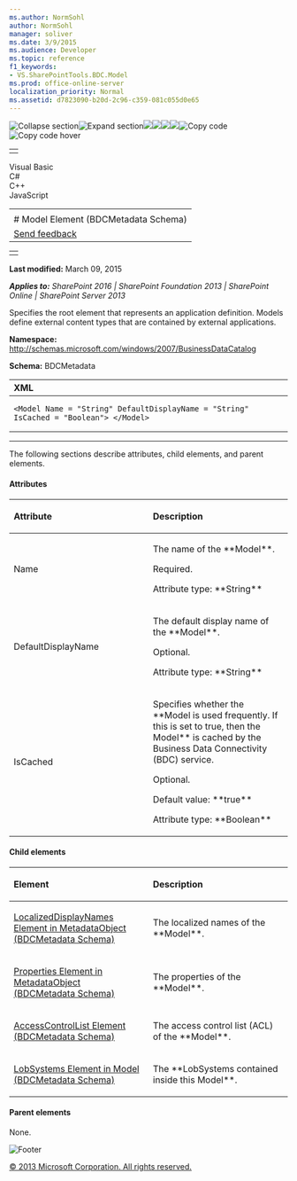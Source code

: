 ```yaml
---
ms.author: NormSohl
author: NormSohl
manager: soliver
ms.date: 3/9/2015
ms.audience: Developer
ms.topic: reference
f1_keywords:
- VS.SharePointTools.BDC.Model
ms.prod: office-online-server
localization_priority: Normal
ms.assetid: d7823090-b20d-2c96-c359-081c055d0e65
---
```


![Collapse
section](../icons/collapse_all.gif "Collapse section")![Expand
section](../icons/expand_all.gif "Expand section")![](../icons/collapse_all.gif)![](../icons/expand_all.gif)![](../icons/dropdown.gif)![](../icons/dropdownHover.gif)![Copy
code](../icons/copycode.gif "Copy code")![Copy code
hover](../icons/copycodeHighlight.gif "Copy code hover")
<table>
<tbody>
<tr class="odd">
<td align="left"></td>
</tr>
</tbody>
</table>

Visual Basic  
C\#  
C++  
JavaScript  

<table>
<tbody>
<tr class="odd">
<td align="left"><span id="runningHeaderText"></span></td>
</tr>
<tr class="even">
<td align="left"># Model Element (BDCMetadata Schema)</td>
</tr>
<tr class="odd">
<td align="left"><span id="headfeedbackarea" class="feedbackhead"><a href="javascript:SubmitFeedback(&#39;docthis@Microsoft.com&#39;,&#39;&#39;,&#39;&#39;,&#39;&#39;,&#39;1.0.18082.1225&#39;,&#39;%0\dThank%20you%20for%20your%20feedback.%20The%20developer%20writing%20teams%20use%20your%20feedback%20to%20improve%20documentation.%20While%20we%20are%20reviewing%20your%20feedback,%20we%20may%20send%20you%20e-mail%20to%20ask%20for%20clarification%20or%20feedback%20on%20a%20solution.%20We%20do%20not%20use%20your%20e-mail%20address%20for%20any%20other%20purpose%20and%20we%20delete%20it%20after%20we%20finish%20our%20review.%0\AFor%20further%20information%20about%20the%20privacy%20policies%20of%20Microsoft,%20please%20see%20http://privacy.microsoft.com/en-us/default.aspx.%0\A%0\d&#39;,&#39;Customer%20feedback&#39;);">Send feedback</a></span></td>
</tr>
</tbody>
</table>

<table>
<colgroup>
<col width="100%" />
</colgroup>
<tbody>
<tr class="odd">
<td align="left"></td>
</tr>
</tbody>
</table>

**Last modified:** March 09, 2015

***Applies to:** SharePoint 2016 | SharePoint Foundation 2013 |
SharePoint Online | SharePoint Server 2013*

Specifies the root element that represents an application definition.
Models define external content types that are contained by external
applications.

**Namespace:**
http://schemas.microsoft.com/windows/2007/BusinessDataCatalog

**Schema:** BDCMetadata

<span codelanguage="xmlLang"></span>
<table>
<colgroup>
<col width="100%" />
</colgroup>
<thead>
<tr class="header">
<th align="left">XML</th>
</tr>
</thead>
<tbody>
<tr class="odd">
<td align="left"><pre><code>&lt;Model Name = &quot;String&quot; DefaultDisplayName = &quot;String&quot; IsCached = &quot;Boolean&quot;&gt; &lt;/Model&gt;</code></pre></td>
</tr>
</tbody>
</table>


--------------------------------------------------------------------------------------------------------------------------------------------------------------------------------------------------------------------------------------

The following sections describe attributes, child elements, and parent
elements.

#### Attributes

<table>
<colgroup>
<col width="50%" />
<col width="50%" />
</colgroup>
<thead>
<tr class="header">
<th align="left"><p>Attribute</p></th>
<th align="left"><p>Description</p></th>
</tr>
</thead>
<tbody>
<tr class="odd">
<td align="left"><p>Name</p></td>
<td align="left"><p>The name of the **Model**.</p>
<p>Required.</p>
<p>Attribute type: **String**</p></td>
</tr>
<tr class="even">
<td align="left"><p>DefaultDisplayName</p></td>
<td align="left"><p>The default display name of the **Model**.</p>
<p>Optional.</p>
<p>Attribute type: **String**</p></td>
</tr>
<tr class="odd">
<td align="left"><p>IsCached</p></td>
<td align="left"><p>Specifies whether the **Model</span> is used frequently. If this is set to <span class="keyword">true</span>, then the <span class="keyword">Model** is cached by the Business Data Connectivity (BDC) service.</p>
<p>Optional.</p>
<p>Default value: **true**</p>
<p>Attribute type: **Boolean**</p></td>
</tr>
</tbody>
</table>

#### Child elements

<table>
<colgroup>
<col width="50%" />
<col width="50%" />
</colgroup>
<thead>
<tr class="header">
<th align="left"><p>Element</p></th>
<th align="left"><p>Description</p></th>
</tr>
</thead>
<tbody>
<tr class="odd">
<td align="left"><p><span sdata="link"><a href="localizeddisplaynames-element-in-metadataobject-bdcmetadata-schema.htm">LocalizedDisplayNames Element in MetadataObject (BDCMetadata Schema)</a></span></p></td>
<td align="left"><p>The localized names of the **Model**.</p></td>
</tr>
<tr class="even">
<td align="left"><p><span sdata="link"><a href="properties-element-in-metadataobject-bdcmetadata-schema.htm">Properties Element in MetadataObject (BDCMetadata Schema)</a></span></p></td>
<td align="left"><p>The properties of the **Model**.</p></td>
</tr>
<tr class="odd">
<td align="left"><p><span sdata="link"><a href="accesscontrollist-element-bdcmetadata-schema.htm">AccessControlList Element (BDCMetadata Schema)</a></span></p></td>
<td align="left"><p>The access control list (ACL) of the **Model**.</p></td>
</tr>
<tr class="even">
<td align="left"><p><span sdata="link"><a href="lobsystems-element-in-model-bdcmetadata-schema.htm">LobSystems Element in Model (BDCMetadata Schema)</a></span></p></td>
<td align="left"><p>The **LobSystems</span> contained inside this <span class="keyword">Model**.</p></td>
</tr>
</tbody>
</table>

#### Parent elements

None.

![Footer](../icons/footer.gif "Footer")

[© 2013 Microsoft Corporation. All rights
reserved.](office-2013-documentation-copyright-notice.htm)



